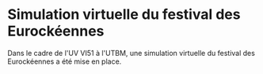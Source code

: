 # Simulation virtuelle du festival des Eurockéennes

Dans le cadre de l'UV VI51 à l'UTBM, une simulation virtuelle du festival des
Eurockéennes a été mise en place.
